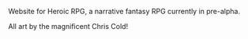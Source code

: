 Website for Heroic RPG, a narrative fantasy RPG currently in pre-alpha.

All art by the magnificent Chris Cold!